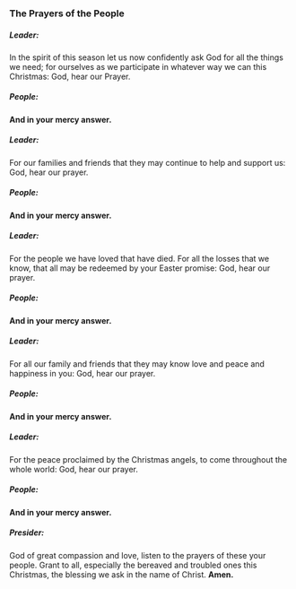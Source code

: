 ### The Prayers of the People
##### Leader:
In the spirit of this season let us now confidently ask God for all the things we need; for ourselves as we participate in whatever way we can this Christmas: God, hear our Prayer.

##### **People:**
**And in your mercy answer.**

##### Leader:
For our families and friends that they may continue to help and support us: God, hear our prayer.

##### **People:**
**And in your mercy answer.**

##### Leader:
For the people we have loved that have died. For all the losses that we know, that all may be redeemed by your Easter promise: God, hear our prayer.

##### **People:**
**And in your mercy answer.**

##### Leader:
For all our family and friends that they may know love and peace and happiness in you: God, hear our prayer.

##### **People:**
**And in your mercy answer.**

##### Leader:
For the peace proclaimed by the Christmas angels, to come throughout the whole world: God, hear our prayer.

##### **People:**
**And in your mercy answer.**

##### Presider:
God of great compassion and love, listen to the prayers of these your people. Grant to all, especially the bereaved and troubled ones this Christmas, the blessing we ask in the name of Christ. **Amen.**
